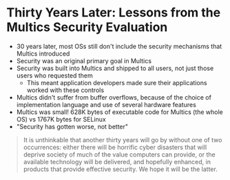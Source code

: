 # Thirty Years Later: Lessons from the Multics Security Evaluation

- 30 years later, most OSs still don't include the security mechanisms that Multics introduced
- Security was an original primary goal in Multics
- Security was built into Multics and shipped to all users, not just those users who requested them
  - This meant application developers made sure their applications worked with these controls
- Multics didn't suffer from buffer overflows, because of the choice of implementation language and use of several hardware features
- Multics was small! 628K bytes of executable code for Multics (the whole OS) vs 1767K bytes for SELinux
- "Security has gotten worse, not better"

> It is unthinkable that another thirty years will go by without one of two occurrences: either there will be horrific cyber disasters that will deprive society of much of the value computers can provide, or the available technology will be delivered, and hopefully enhanced, in products that provide effective security. We hope it will be the latter.
